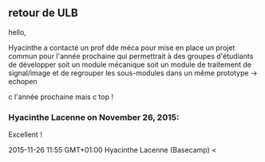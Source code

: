 ## retour de ULB



hello,  
  
Hyacinthe a contacté un prof dde méca pour mise en place un projet commun pour
l'année prochaine qui permettrait à des groupes d'étudiants de développer soit
un module mécanique soit un module de traitement de signal/image et de
regrouper les sous-modules dans un même prototype -&gt; echopen  
  
c l'année prochaine mais c top !



### **Hyacinthe Lacenne** on November 26, 2015:



Excellent !  
  
2015-11-26 11:55 GMT+01:00 Hyacinthe Lacenne (Basecamp) &lt;



